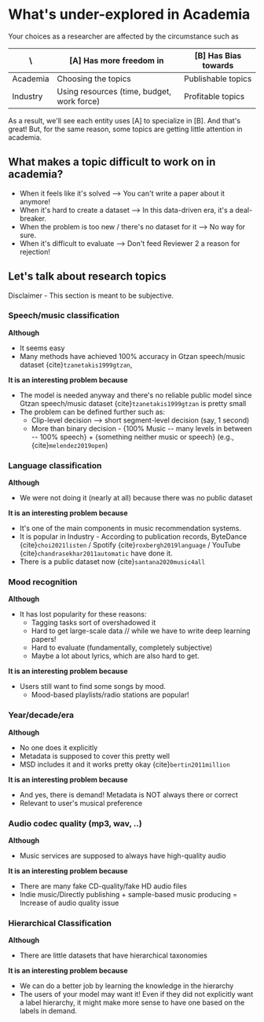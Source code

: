 # What's under-explored in Academia

Your choices as a researcher are affected by the circumstance such as     
 
|     \     | [A] Has more freedom in | [B] Has Bias towards   |
| --------- | ------------------- | ------------------ |
| Academia  | Choosing the topics | Publishable topics |
| Industry  |  Using resources (time, budget, work force) | Profitable topics  |

As a result, we'll see each entity uses [A] to specialize in [B]. 
And that's great! But, for the same reason, some topics are getting little attention in academia.

## What makes a topic difficult to work on in academia?

- When it feels like it's solved --> You can't write a paper about it anymore!
- When it's hard to create a dataset --> In this data-driven era, it's a deal-breaker.
- When the problem is too new / there's no dataset for it --> No way for sure.
- When it's difficult to evaluate --> Don't feed Reviewer 2 a reason for rejection!  

## Let's talk about research topics

Disclaimer - This section is meant to be subjective. 

### Speech/music classification
  **Although**
  - It seems easy
  - Many methods have achieved 100% accuracy in Gtzan speech/music dataset {cite}`tzanetakis1999gtzan`,
  
  **It is an interesting problem because**
  - The model is needed anyway and there's no reliable public model since Gtzan speech/music dataset {cite}`tzanetakis1999gtzan` is pretty small
  - The problem can be defined further such as:  
    - Clip-level decision --> short segment-level decision (say, 1 second)
    - More than binary decision - {100% Music -- many levels in between -- 100% speech} + {something neither music or speech} (e.g., {cite}`melendez2019open`)

### Language classification
  **Although**
  - We were not doing it (nearly at all) because there was no public dataset
  
  **It is an interesting problem because**
  - It's one of the main components in music recommendation systems. 
  - It is popular in Industry - According to publication records, ByteDance {cite}`choi2021listen` / Spotify {cite}`roxbergh2019language` / YouTube {cite}`chandrasekhar2011automatic` have done it. 
  - There is a public dataset now {cite}`santana2020music4all`

### Mood recognition
  **Although**
  - It has lost popularity for these reasons:
    - Tagging tasks sort of overshadowed it 
    - Hard to get large-scale data // while we have to write deep learning papers!
    - Hard to evaluate (fundamentally, completely subjective)
    - Maybe a lot about lyrics, which are also hard to get.
  
  **It is an interesting problem because**
  - Users still want to find some songs by mood.
    - Mood-based playlists/radio stations are popular!

### Year/decade/era 
  **Although**
  - No one does it explicitly
  - Metadata is supposed to cover this pretty well 
  - MSD includes it and it works pretty okay {cite}`bertin2011million`
  
  **It is an interesting problem because**
  - And yes, there is demand! Metadata is NOT always there or correct
  - Relevant to user's musical preference 

### Audio codec quality (mp3, wav, ..)
  **Although**
  - Music services are supposed to always have high-quality audio
  
  **It is an interesting problem because**
  - There are many fake CD-quality/fake HD audio files
  - Indie music/Directly publishing + sample-based music producing = Increase of audio quality issue

### Hierarchical Classification
  **Although**
  - There are little datasets that have hierarchical taxonomies
  
  **It is an interesting problem because**
  - We can do a better job by learning the knowledge in the hierarchy
  - The users of your model may want it! Even if they did not explicitly want a label hierarchy, it might make more sense to have one based on the labels in demand.
  